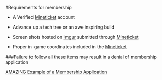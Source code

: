 #Requirements for membership

* A Verified [Mineticket](http://mineticket.io/) account

* Advance up a tech tree or an awe inspiring build

* Screen shots hosted on [imgur](http://imgur.com/) submitted through [Mineticket](http://mineticket.io/)

* Proper in-game coordinates included in the [Mineticket](http://mineticket.io/) 


###Failure to follow all these items may result in a denial of membership application

[AMAZING Example of a Membership Application](http://imgur.com/YoL8VdH)


